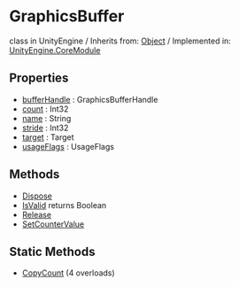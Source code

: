 # GraphicsBuffer
class in UnityEngine
 / Inherits from: <a href="https://docs.unity3d.com/6000.2/Documentation/ScriptReference/Object.html">Object</a> / Implemented in: <a href="https://docs.unity3d.com/6000.2/Documentation/ScriptReference/UnityEngine.CoreModule.html">UnityEngine.CoreModule</a>

## Properties
- <a href="https://docs.unity3d.com/6000.2/Documentation/ScriptReference/GraphicsBuffer-bufferHandle.html">bufferHandle</a> : GraphicsBufferHandle
- <a href="https://docs.unity3d.com/6000.2/Documentation/ScriptReference/GraphicsBuffer-count.html">count</a> : Int32
- <a href="https://docs.unity3d.com/6000.2/Documentation/ScriptReference/GraphicsBuffer-name.html">name</a> : String
- <a href="https://docs.unity3d.com/6000.2/Documentation/ScriptReference/GraphicsBuffer-stride.html">stride</a> : Int32
- <a href="https://docs.unity3d.com/6000.2/Documentation/ScriptReference/GraphicsBuffer-target.html">target</a> : Target
- <a href="https://docs.unity3d.com/6000.2/Documentation/ScriptReference/GraphicsBuffer-usageFlags.html">usageFlags</a> : UsageFlags

## Methods
- <a href="https://docs.unity3d.com/6000.2/Documentation/ScriptReference/GraphicsBuffer.Dispose.html">Dispose</a>
- <a href="https://docs.unity3d.com/6000.2/Documentation/ScriptReference/GraphicsBuffer.IsValid.html">IsValid</a> returns Boolean
- <a href="https://docs.unity3d.com/6000.2/Documentation/ScriptReference/GraphicsBuffer.Release.html">Release</a>
- <a href="https://docs.unity3d.com/6000.2/Documentation/ScriptReference/GraphicsBuffer.SetCounterValue.html">SetCounterValue</a>

## Static Methods
- <a href="https://docs.unity3d.com/6000.2/Documentation/ScriptReference/GraphicsBuffer.CopyCount.html">CopyCount</a> (4 overloads)
